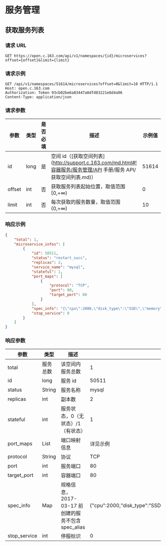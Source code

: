 # 服务管理

## 获取服务列表

### 请求 URL

`GET https://open.c.163.com/api/v1/namespaces/{id}/microservices?offset={offset}&limit={limit}`

### 请求示例

```http
GET /api/v1/namespaces/51614/microservices?offset=0&limit=10 HTTP/1.1
Host: open.c.163.com
Authorization: Token 93cb02be6a83447a8dfd83221e8d4a96
Content-Type: application/json
```
### 请求参数

|  参数  | 类型 | 是否必填 |                   描述                  | 示例值 |
| ------ | ---- | -------- | --------------------------------------- | ------ |
| id     | long | 是       | 空间 id（[获取空间列表](http://support.c.163.com/md.html#!容器服务/服务管理/API 手册/服务 API/获取空间列表.md)） |  51614 |
| offset | int  | 否       | 获取服务列表起始位置，取值范围 [0,+∞)   |      0 |
| limit  | int  | 否       | 每次获取的服务数量，取值范围 (0,+∞)     |     10 |


### 响应示例

```json
{
    "total": 1,
    "microservice_infos": [
        {
            "id": 50511,
            "status": "restart_succ",
            "replicas": 2,
            "service_name": "mysql",
            "stateful": 1,
            "port_maps": [
                {
                    "protocol": "TCP",
                    "port": 80,
                    "target_port": 80
                }
            ],
            "spec_info": "{\"cpu\":2000,\"disk_type\":\"SSD\",\"memory\":2147483648,\"spec_alias\":\"C2M2S20\",\"storage\":20}",  //2017-03-17 前创建的服务不包含 spec_alias
            "stop_service": 0
        }
    ]
}
```

### 响应参数

|     参数     |   类型   |                描述               |                                                示例值                                                |
|--------------|----------|-----------------------------------|------------------------------------------------------------------------------------------------------|
| total        | 服务总数 | 该空间内服务总数                  | 1                                                                                                    |
| id           | long     | 服务 id                           | 50511                                                                                                |
| status       | String   | 服务名称                          | mysql                                                                                                |
| replicas     | int      | 副本数                            | 2                                                                                                    |
| stateful     | int      | 服务状态，0（无状态）/1（有状态） | 1                                                                                                    |
| port_maps    | List     | 端口映射信息                      | 详见示例                                                                                             |
| protocol     | String   | 协议                              | TCP                                                                                                  |
| port         | int      | 服务端口                          | 80                                                                                                   |
| target_port  | int      | 容器端口                          | 80                                                                                                   |
| spec_info    | Map      | 规格信息，2017-03-17 前创建的服务不包含 spec_alias                          | {\"cpu\":2000,\"disk_type\":\"SSD\",\"memory\":2147483648,\"spec_alias\":\"C2M2S20\",\"storage\":20} |
| stop_service | int      | 停服标识                          | 0                                                                                                    |

